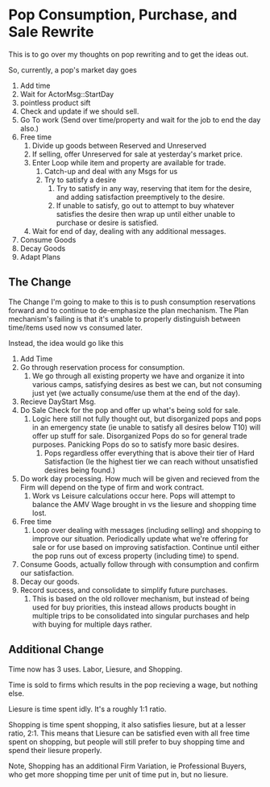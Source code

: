 # Pop Consumption, Purchase, and Sale Rewrite

This is to go over my thoughts on pop rewriting and to get the ideas out.

So, currently, a pop's market day goes
1. Add time
2. Wait for ActorMsg::StartDay
3. pointless product sift
4. Check and update if we should sell.
5. Go To work (Send over time/property and wait for the job to end the day also.)
6. Free time
   1. Divide up goods between Reserved and Unreserved
   2. If selling, offer Unreserved for sale at yesterday's market price.
   3. Enter Loop while item and property are available for trade.
      1. Catch-up and deal with any Msgs for us
      2. Try to satisfy a desire
         1. Try to satisfy in any way, reserving that item for the desire, and adding satisfaction preemptively to the desire.
         2. If unable to satisfy, go out to attempt to buy whatever satisfies the desire then wrap up until either unable to purchase or desire is satisfied.
   4. Wait for end of day, dealing with any additional messages.
7. Consume Goods
8. Decay Goods
9. Adapt Plans

## The Change

The Change I'm going to make to this is to push consumption reservations forward and to continue to de-emphasize the plan mechanism. The Plan mechanism's failing is that it's unable to properly distinguish between time/items used now vs consumed later. 

Instead, the idea would go like this

1. Add Time
2. Go through reservation process for consumption.
   1. We go through all existing property we have and organize it into various camps, satisfying desires as best we can, but not consuming just yet (we actually consume/use them at the end of the day).
3. Recieve DayStart Msg.
4. Do Sale Check for the pop and offer up what's being sold for sale.
   1. Logic here still not fully thought out, but disorganized pops and pops in an emergency state (ie unable to satisfy all desires below T10) will offer up stuff for sale. Disorganized Pops do so for general trade purposes. Panicking Pops do so to satisfy more basic desires.
      1. Pops regardless offer everything that is above their tier of Hard Satisfaction (Ie the highest tier we can reach without unsatisfied desires being found.)
5. Do work day processing. How much will be given and recieved from the Firm will depend on the type of firm and work contract.
   1. Work vs Leisure calculations occur here. Pops will attempt to balance the AMV Wage brought in vs the liesure and shopping time lost. 
6. Free time
   1. Loop over dealing with messages (including selling) and shopping to improve our situation. Periodically update what we're offering for sale or for use based on improving satisfaction. Continue until either the pop runs out of excess property (including time) to spend.
7. Consume Goods, actually follow through with consumption and confirm our satisfaction.
8. Decay our goods.
9. Record success, and consolidate to simplify future purchases.
   1. This is based on the old rollover mechanism, but instead of being used for buy priorities, this instead allows products bought in multiple trips to be consolidated into singular purchases and help with buying for multiple days rather.


## Additional Change

Time now has 3 uses. Labor, Liesure, and Shopping.

Time is sold to firms which results in the pop recieving a wage, but nothing else.

Liesure is time spent idly. It's a roughly 1:1 ratio.

Shopping is time spent shopping, it also satisfies liesure, but at a lesser ratio, 2:1. This means that Liesure can be satisfied even with all free time spent on shopping, but people will still prefer to buy shopping time and spend their liesure properly.

Note, Shopping has an additional Firm Variation, ie Professional Buyers, who get more shopping time per unit of time put in, but no liesure.